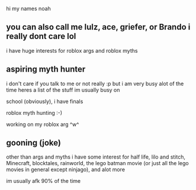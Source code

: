 hi my names noah

you can also call me lulz, ace, griefer, or Brando i really dont care lol
-

i have huge interests for roblox args and roblox myths

aspiring myth hunter
-

i don't care if you talk to me or not really :p but i am very busy alot of the time heres a list of the stuff im usually busy on

school (obviously), i have finals

roblox myth hunting :-)

working on my roblox arg ^w^

gooning (joke)
-

other than args and myths i have some interest for half life, lilo and stitch, Minecraft, blocktales, rainworld, the lego batman movie (or just all the lego movies in general except ninjago), and alot more

im usually afk 90% of the time
